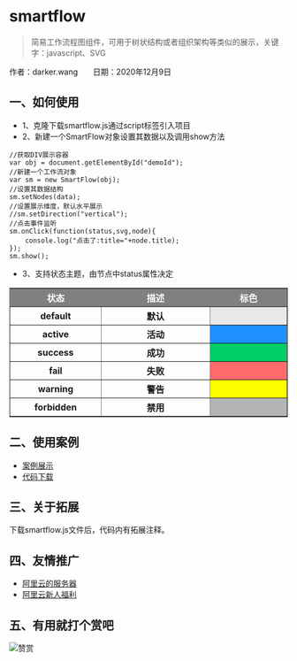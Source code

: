 # smartflow

> 简易工作流程图组件，可用于树状结构或者组织架构等类似的展示，关键字：javascript、SVG

作者：darker.wang&nbsp;&nbsp;&nbsp;&nbsp;&nbsp;&nbsp;
日期：2020年12月9日

## 一、如何使用
- 1、克隆下载smartflow.js通过script标签引入项目
- 2、新建一个SmartFlow对象设置其数据以及调用show方法
```
//获取DIV展示容器
var obj = document.getElementById("demoId");
//新建一个工作流对象
var sm = new SmartFlow(obj);
//设置其数据结构
sm.setNodes(data);
//设置展示维度，默认水平展示
//sm.setDirection("vertical");
//点击事件监听
sm.onClick(function(status,svg,node){
	console.log("点击了:title="+node.title);
});
sm.show();
```
- 3、支持状态主题，由节点中status属性决定
<table border="solid 1px #E8E8E8" width="100%">
	<thead style='background-color:gray;color:white;font-size:16'>
		<tr>
			<th width="200px">状态</th>
			<th width="300px">描述</th>
			<th width="200px">标色</th>
		</tr>
	</thead>
	<tbody>
		<tr>
			<th>default</th>
			<th>默认</th>
			<th style='background-color:#E8E8E8'>&nbsp;</th>
		</tr>
		<tr>
			<th>active</th>
			<th>活动</th>
			<th style='background-color:#1E90FF'>&nbsp;</th>
		</tr>
		<tr>
			<th>success</th>
			<th>成功</th>
			<th style='background-color:#00CD66'>&nbsp;</th>
		</tr>
		<tr>
			<th>fail</th>
			<th>失败</th>
			<th style='background-color:#FF6A6A'>&nbsp;</th>
		</tr>
		<tr>
			<th>warning</th>
			<th>警告</th>
			<th style='background-color:#FFFF00'>&nbsp;</th>
		</tr>
		<tr>
			<th>forbidden</th>
			<th>禁用</th>
			<th style='background-color:#B5B5B5'>&nbsp;</th>
		</tr>
	</tbody>
</table>

## 二、使用案例
- [案例展示](https://www.motry.net/smartflow)
- [代码下载](https://github.com/godbirds/smartflow.git)

## 三、关于拓展
下载smartflow.js文件后，代码内有拓展注释。

## 四、友情推广
- [阿里云的服务器](https://www.aliyun.com/minisite/goods?taskCode=pintuan20201212&recordId=298718&userCode=b2yi9nin)
- [阿里云新人福利](https://www.aliyun.com/1111/new?userCode=b2yi9nin)

## 五、有用就打个赏吧
![赞赏](https://upload-images.jianshu.io/upload_images/9599406-dbbf508da73177b3.jpg?imageMogr2/auto-orient/strip%7CimageView2/2/w/1240)
